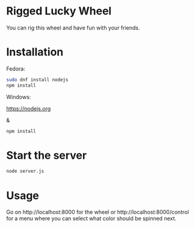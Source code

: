# Rigged Lucky Wheel

You can rig this wheel and have fun with your friends. 

# Installation

Fedora:

```sh
sudo dnf install nodejs
npm install
```

Windows:

https://nodejs.org

&

```sh
npm install
```

# Start the server

```sh
node server.js
```

# Usage

Go on http://localhost:8000 for the wheel or http://localhost:8000/control for a menu where you can select what color should be spinned next.

